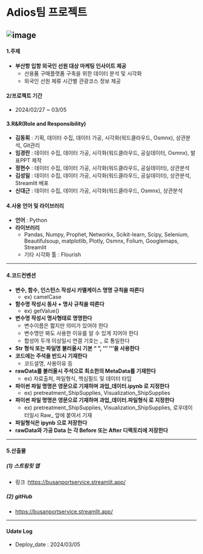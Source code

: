 # Adios팀 프로젝트
![image](https://github.com/Kshi0219/Adios/assets/149676714/0505755b-91f5-4f97-a42b-860c0aadd829)
-----
#### 1.주제
- __부산항 입항 외국인 선원 대상 마케팅 인사이트 제공__
    - 선용품 구매플랫폼 구축을 위한 데이터 분석 및 시각화
    - 외국인 선원 체류 시간별 관광코스 정보 제공

#### 2/프로젝트 기간
- 2024/02/27 ~ 03/05

#### 3.R&R(Role and Responsibility)
- __김동휘__ : 기획, 데이터 수집, 데이터 가공, 시각화(워드클라우드, Osmnx), 상관분석, Git관리
- __임경란__ : 데이터 수집, 데이터 가공, 시각화(워드클라우드, 공실데이터, Osmnx), 발표PPT 제작
- __정현수__ : 데이터 수집, 데이터 가공, 시각화(워드클라우드, 공실데이터), 상관분석
- __김성일__ : 데이터 수집, 데이터 가공, 시각화(워드클라우드, 공실데이터), 상관분석, Streamlit 배포
- __신대근__ : 데이터 수집, 데이터 가공, 시각화(워드클라우드, Osmnx), 상관분석

#### 4.사용 언어 및 라이브러리
- __언어__ : Python
- __라이브러리__
    - Pandas, Numpy, Prophet, Networkx, Scikit-learn, Scipy, Selenium, Beautifulsoup, matplotlib, Plotly, Osmnx, Folium, Googlemaps, Streamlit
    - 기타 시각화 툴 : Flourish
-----
#### 4.코드컨벤션
* __변수, 함수, 인스턴스 작성시 카멜케이스 명명 규칙을 따른다__
    * ex) camelCase
* __함수명 작성시 동사 + 명사 규칙을 따른다__
    * ex) getValue()
* __변수명 작성시 명사형태로 명명한다__
    * 변수이름은 짧지만 의미가 있어야 한다
    * 변수명만 봐도 사용한 이유를 알 수 있게 지어야 한다
    * 합성어 두개 이상일시 연결 기호는 _ 로 통일한다
* __Str 형식 또는 파일명 불러올시 기본 “ ”, ‘’’ ‘’’을 사용한다__
* __코드에는 주석을 반드시 기재한다__
    * 코드설명, 사용이유 등
* __rawData를 불러올시 주석으로 최소한의 MetaData를 기재한다__
    * ex) 자료출처, 파일형식, 핵심필드 및 데이터 타입
* __파이썬 파일 명명은 영문으로 기재하며 과업_데이터.ipynb 로 지정한다__
    * ex) pretreatment_ShipSupplies, Visualization_ShipSupplies
* __파이썬 파일 명명은 영문으로 기재하며 과업_데이터.파일형식 로 지정한다__
    * ex) pretreatment_ShipSupplies, Visualization_ShipSupplies, 로우데이터일시 Raw_ 앞에 붙여서 기재
* __파일형식은  ipynb 으로 저장한다__
* __rawData와 가공 Data 는  각 Before 또는 After 디렉토리에 저장한다__
-----
#### 5.산출물
##### (1) 스트림릿 앱
* 링크 :https://busanportservice.streamlit.app/
##### (2) gitHub
* https://busanportservice.streamlit.app/

-----
#### Udate Log
* Deploy_date : 2024/03/05

